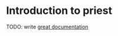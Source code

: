 # Introduction to priest

TODO: write [great documentation](http://jacobian.org/writing/what-to-write/)
